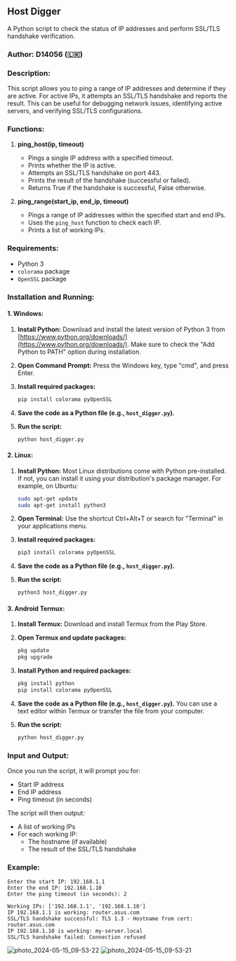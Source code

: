 ## Host Digger

A Python script to check the status of IP addresses and perform SSL/TLS handshake verification.

### Author: D14056 (🇱🇰)

### Description:

This script allows you to ping a range of IP addresses and determine if they are active. For active IPs, it attempts an SSL/TLS handshake and reports the result. This can be useful for debugging network issues, identifying active servers, and verifying SSL/TLS configurations.

### Functions:

1. **ping_host(ip, timeout)**
    - Pings a single IP address with a specified timeout.
    - Prints whether the IP is active.
    - Attempts an SSL/TLS handshake on port 443.
    - Prints the result of the handshake (successful or failed).
    - Returns True if the handshake is successful, False otherwise.

2. **ping_range(start_ip, end_ip, timeout)**
    - Pings a range of IP addresses within the specified start and end IPs.
    - Uses the `ping_host` function to check each IP.
    - Prints a list of working IPs.

### Requirements:

- Python 3
- `colorama` package
- `OpenSSL` package

### Installation and Running:

#### 1. Windows:

   1. **Install Python:** Download and install the latest version of Python 3 from [https://www.python.org/downloads/](https://www.python.org/downloads/). Make sure to check the "Add Python to PATH" option during installation.

   2. **Open Command Prompt:** Press the Windows key, type "cmd", and press Enter.

   3. **Install required packages:**
      ```bash
      pip install colorama pyOpenSSL
      ```

   4. **Save the code as a Python file (e.g., `host_digger.py`).**

   5. **Run the script:**
      ```bash
      python host_digger.py
      ```

#### 2. Linux:

   1. **Install Python:** Most Linux distributions come with Python pre-installed. If not, you can install it using your distribution's package manager. For example, on Ubuntu:
      ```bash
      sudo apt-get update
      sudo apt-get install python3
      ```

   2. **Open Terminal:** Use the shortcut Ctrl+Alt+T or search for "Terminal" in your applications menu.

   3. **Install required packages:**
      ```bash
      pip3 install colorama pyOpenSSL
      ```

   4. **Save the code as a Python file (e.g., `host_digger.py`).**

   5. **Run the script:**
      ```bash
      python3 host_digger.py
      ```

#### 3. Android Termux:

   1. **Install Termux:** Download and install Termux from the Play Store.

   2. **Open Termux and update packages:**
      ```bash
      pkg update
      pkg upgrade
      ```

   3. **Install Python and required packages:**
      ```bash
      pkg install python
      pip install colorama pyOpenSSL
      ```

   4. **Save the code as a Python file (e.g., `host_digger.py`).** You can use a text editor within Termux or transfer the file from your computer.

   5. **Run the script:**
      ```bash
      python host_digger.py
      ```

### Input and Output:

Once you run the script, it will prompt you for:

- Start IP address
- End IP address
- Ping timeout (in seconds)

The script will then output:

- A list of working IPs
- For each working IP:
    - The hostname (if available)
    - The result of the SSL/TLS handshake

### Example:

```
Enter the start IP: 192.168.1.1
Enter the end IP: 192.168.1.10
Enter the ping timeout (in seconds): 2

Working IPs: ['192.168.1.1', '192.168.1.10']
IP 192.168.1.1 is working: router.asus.com
SSL/TLS handshake successful: TLS 1.3 - Hostname from cert: router.asus.com
IP 192.168.1.10 is working: my-server.local
SSL/TLS handshake failed: Connection refused
```

![photo_2024-05-15_09-53-22](https://github.com/D14056/Host-Digger/assets/165244003/cd1343a6-6afb-477a-ac49-115bc3de7668)
![photo_2024-05-15_09-53-21](https://github.com/D14056/Host-Digger/assets/165244003/db5ce707-33d1-4ec7-8d45-0600e4aa1c1c)
